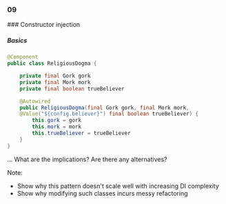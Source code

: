 
<h3 class="chapter-number">09</h3>
### Constructor injection 

##### Basics

```Java
@Component
public class ReligiousDogma {

    private final Gork gork
    private final Mork mork
    private final boolean trueBeliever

    @Autowired
    public ReligiousDogma(final Gork gork, final Mork mork,
    @Value("${config.believer}") final boolean trueBeliever) {
        this.gork = gork
        this.mork = mork
        this.trueBeliever = trueBeliever
    }
}
```

... What are the implications? Are there any alternatives?

Note:

- Show why this pattern doesn't scale well with increasing DI complexity
- Show why modifying such classes incurs messy refactoring